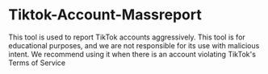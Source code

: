 # Tiktok-Account-Massreport
This tool is used to report TikTok accounts aggressively. This tool is for educational purposes, and we are not responsible for its use with malicious intent. We recommend using it when there is an account violating TikTok's Terms of Service
